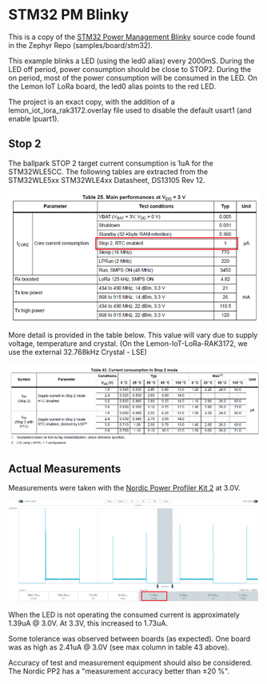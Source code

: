 # STM32 PM Blinky

This is a copy of the [STM32 Power Management Blinky](https://github.com/zephyrproject-rtos/zephyr/tree/main/samples/boards/stm32/power_mgmt/blinky) source code found in the Zephyr Repo (samples/board/stm32). 

This example blinks a LED (using the led0 alias) every 2000mS. During the LED off period, power consumption should be close to STOP2. During the on period, most of the power consumption will be consumed in the LED. On the Lemon IoT LoRa board, the led0 alias points to the red LED.

The project is an exact copy, with the addition of a lemon_iot_lora_rak3172.overlay file used to disable the default usart1 (and enable lpuart1).

## Stop 2

The ballpark STOP 2 target current consumption is 1uA for the STM32WLE5CC. The following tables are extracted from the STM32WLE5xx STM32WLE4xx Datasheet, DS13105 Rev 12.

![Table 25: Main Performances at VDD = 3V](https://github.com/aaron-mohtar-co/Lemon-IoT-LoRa-RAK3172/blob/main/Examples/PM_Blinky/img/main_performances.png)

More detail is provided in the table below. This value will vary due to supply voltage, temperature and crystal. (On the Lemon-IoT-LoRa-RAK3172, we use the external 32.768kHz Crystal - LSE) 

![Table 43. Current consumption in Stop 2 mode](https://github.com/aaron-mohtar-co/Lemon-IoT-LoRa-RAK3172/blob/main/Examples/PM_Blinky/img/Stop2_detailed.png)

## Actual Measurements

Measurements were taken with the [Nordic Power Profiler Kit 2](https://www.nordicsemi.com/Products/Development-hardware/Power-Profiler-Kit-2) at 3.0V.

![Power Profile @ 3.0V](https://github.com/aaron-mohtar-co/Lemon-IoT-LoRa-RAK3172/blob/main/Examples/PM_Blinky/img/STOP2PowerProfile.png)

When the LED is not operating the consumed current is approximately 1.39uA @ 3.0V. At 3.3V, this increased to 1.73uA.

Some tolerance was observed between boards (as expected). One board was as high as 2.41uA @ 3.0V (see max column in table 43 above). 

Accuracy of test and measurement equipment should also be considered. The Nordic PP2 has a "measurement accuracy better than ±20 %".
